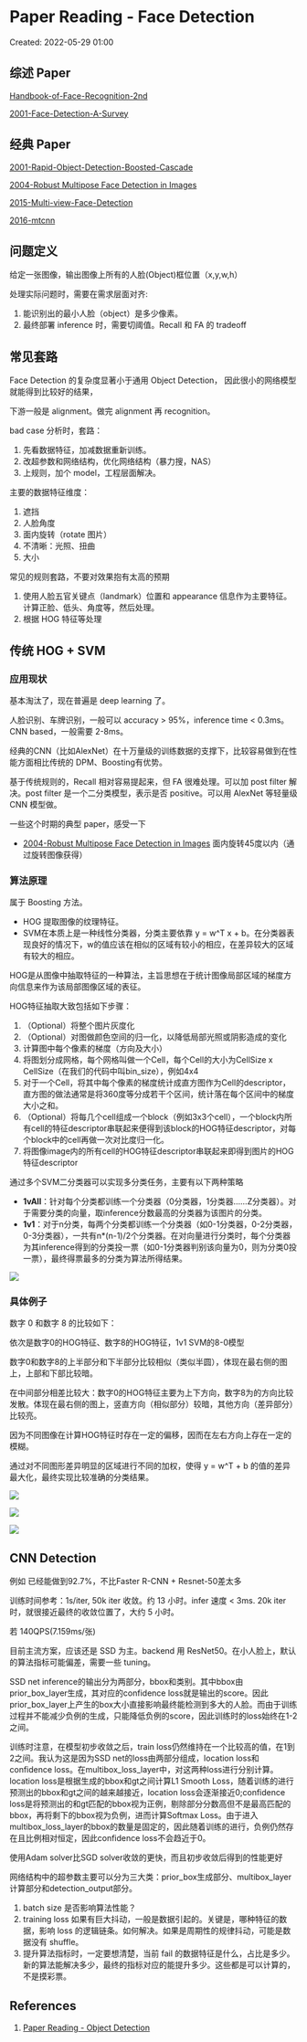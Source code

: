 # Paper Reading - Face Detection

Created: 2022-05-29 01:00

## 综述 Paper

[Handbook-of-Face-Recognition-2nd](../../04-pdf/files/Handbook-of-Face-Recognition-2nd.pdf)

[2001-Face-Detection-A-Survey](../../04-pdf/files/2001-Face-Detection-A-Survey.pdf)

## 经典 Paper

[2001-Rapid-Object-Detection-Boosted-Cascade](../../04-pdf/files/2001-Rapid-Object-Detection-Boosted-Cascade.pdf)

[2004-Robust Multipose Face Detection in Images](../../04-pdf/files/2004-Robust%20Multipose%20Face%20Detection%20in%20Images.pdf)

[2015-Multi-view-Face-Detection](../../04-pdf/files/2015-Multi-view-Face-Detection.pdf)

[2016-mtcnn](../../04-pdf/files/2016-mtcnn.pdf)

## 问题定义

给定一张图像，输出图像上所有的人脸(Object)框位置（x,y,w,h）

处理实际问题时，需要在需求层面对齐:
1. 能识别出的最小人脸（object）是多少像素。
2. 最终部署 inference 时，需要切阈值。Recall 和 FA 的 tradeoff

## 常见套路

Face Detection 的复杂度显著小于通用 Object Detection，
因此很小的网络模型就能得到比较好的结果，

下游一般是 alignment。做完 alignment 再 recognition。

bad case 分析时，套路：

1. 先看数据特征，加减数据重新训练。
2. 改超参数和网络结构，优化网络结构（暴力搜，NAS）
3. 上规则，加个 model，工程层面解决。


主要的数据特征维度：

1. 遮挡
2. 人脸角度
3. 面内旋转（rotate 图片）
4. 不清晰：光照、扭曲
5. 大小

常见的规则套路，不要对效果抱有太高的预期

1. 使用人脸五官关键点（landmark）位置和 appearance 信息作为主要特征。计算正脸、低头、角度等，然后处理。
2. 根据 HOG 特征等处理

## 传统 HOG + SVM

### 应用现状

基本淘汰了，现在普遍是 deep learning 了。

人脸识别、车牌识别，一般可以 accuracy > 95%，inference time < 0.3ms。CNN based，一般需要 2-8ms。

经典的CNN（比如AlexNet）在十万量级的训练数据的支撑下，比较容易做到在性能方面相比传统的 DPM、Boosting有优势。

基于传统规则的，Recall 相对容易提起来，但 FA 很难处理。可以加 post filter 解决。post filter 是一个二分类模型，表示是否 positive。可以用 AlexNet 等轻量级 CNN 模型做。

一些这个时期的典型 paper，感受一下

- [2004-Robust Multipose Face Detection in Images](../../04-pdf/files/2004-Robust%20Multipose%20Face%20Detection%20in%20Images.pdf) 面内旋转45度以内（通过旋转图像获得）

### 算法原理

属于 Boosting 方法。

- HOG 提取图像的纹理特征。
- SVM在本质上是一种线性分类器，分类主要依靠 y = w^T x + b。在分类器表现良好的情况下，w的值应该在相似的区域有较小的相应，在差异较大的区域有较大的相应。

HOG是从图像中抽取特征的一种算法，主旨思想在于统计图像局部区域的梯度方向信息来作为该局部图像区域的表征。

HOG特征抽取大致包括如下步骤：

1. （Optional）将整个图片灰度化
2. （Optional）对图做颜色空间的归一化，以降低局部光照或阴影造成的变化
3. 计算图中每个像素的梯度（方向及大小）
4. 将图划分成网格，每个网格叫做一个Cell，每个Cell的大小为CellSize x CellSize（在我们的代码中叫bin_size），例如4x4
5. 对于一个Cell，将其中每个像素的梯度统计成直方图作为Cell的descriptor，直方图的做法通常是将360度等分成若干个区间，统计落在每个区间中的梯度大小之和。
6. （Optional）将每几个cell组成一个block（例如3x3个cell），一个block内所有cell的特征descriptor串联起来便得到该block的HOG特征descriptor，对每个block中的cell再做一次对比度归一化。
7. 将图像image内的所有cell的HOG特征descriptor串联起来即得到图片的HOG特征descriptor

通过多个SVM二分类器可以实现多分类任务，主要有以下两种策略

- **1vAll**：针对每个分类都训练一个分类器（0分类器，1分类器……Z分类器）。对于需要分类的向量，取inference分数最高的分类器为该图片的分类。
- **1v1**：对于n分类，每两个分类都训练一个分类器（如0-1分类器，0-2分类器，0-3分类器），一共有n*(n-1)/2个分类器。在对向量进行分类时，每个分类器为其inference得到的分类投一票（如0-1分类器判别该向量为0，则为分类0投一票），最终得票最多的分类为算法所得结果。

![](https://tva1.sinaimg.cn/large/e6c9d24egy1h2omdyhvnfj20gz0aomxa.jpg)

### 具体例子

数字 0 和数字 8 的比较如下：

依次是数字0的HOG特征、数字8的HOG特征，1v1 SVM的8-0模型

数字0和数字8的上半部分和下半部分比较相似（类似半圆），体现在最右侧的图上，上部和下部比较暗。

在中间部分相差比较大：数字0的HOG特征主要为上下方向，数字8为的方向比较发散。体现在最右侧的图上，竖直方向（相似部分）较暗，其他方向（差异部分）比较亮。

因为不同图像在计算HOG特征时存在一定的偏移，因而在左右方向上存在一定的模糊。

通过对不同图形差异明显的区域进行不同的加权，使得 y = w^T + b 的值的差异最大化，最终实现比较准确的分类结果。

![](https://tva1.sinaimg.cn/large/e6c9d24egy1h2om0zkrjfj202i050web.jpg)

![](https://tva1.sinaimg.cn/large/e6c9d24egy1h2om1zv4z8j202i050jr8.jpg)

![](https://tva1.sinaimg.cn/large/e6c9d24egy1h2p91fw5m6j202i050744.jpg)

## CNN Detection

例如  已经能做到92.7%，不比Faster R-CNN + Resnet-50差太多

训练时间参考：1s/iter, 50k iter 收敛。约 13 小时。infer 速度 < 3ms.
20k iter 时，就很接近最终的收敛位置了，大约 5 小时。

若 140QPS(7.159ms/张)

目前主流方案，应该还是 SSD 为主。backend 用 ResNet50。在小人脸上，默认的算法指标可能偏差，需要一些 tuning。

SSD net inference的输出分为两部分，bbox和类别。其中bbox由prior_box_layer生成，其对应的confidence loss就是输出的score。因此prior_box_layer上产生的box大小直接影响最终能检测到多大的人脸。而由于训练过程并不能减少负例的生成，只能降低负例的score，因此训练时的loss始终在1-2之间。

训练时注意，在模型初步收敛之后，train loss仍然维持在一个比较高的值，在1到2之间。我认为这是因为SSD net的loss由两部分组成，location loss和confidence loss。在multibox_loss_layer中，对这两种loss进行分别计算。location loss是根据生成的bbox和gt之间计算L1 Smooth Loss，随着训练的进行预测出的bbox和gt之间的越来越接近，location loss会逐渐接近0;confidence loss是将预测出的和gt匹配的bbox视为正例，剔除部分分数高但不是最高匹配的bbox，再将剩下的bbox视为负例，进而计算Softmax Loss。由于进入multibox_loss_layer的bbox的数量是固定的，因此随着训练的进行，负例仍然存在且比例相对恒定，因此confidence loss不会趋近于0。

使用Adam solver比SGD solver收敛的更快，而且初步收敛后得到的性能更好

网络结构中的超参数主要可以分为三大类：prior_box生成部分、multibox_layer计算部分和detection_output部分。

1. batch size 是否影响算法性能？
2. training loss 如果有巨大抖动，一般是数据引起的。关键是，哪种特征的数据，影响 loss 的逻辑链条。如何解决。如果是周期性的规律抖动，可能是数据没有 shuffle。
3. 提升算法指标时，一定要想清楚，当前 fail 的数据特征是什么，占比是多少。新的算法能解决多少，最终的指标对应的能提升多少。这些都是可以计算的，不是摸彩票。

## References

1. [Paper Reading - Object Detection](Paper%20Reading%20-%20Object%20Detection.md)
